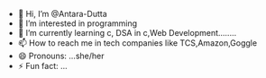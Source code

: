 - 👋 Hi, I’m @Antara-Dutta
- 👀 I’m interested in programming
- 🌱 I’m currently learning c, DSA in c,Web Development........
- 📫 How to reach me in tech companies like TCS,Amazon,Goggle
- 😄 Pronouns: ...she/her
- ⚡ Fun fact: ...

<!---
Antara-Dutta/Antara-Dutta is a ✨ special ✨ repository because its `README.md` (this file) appears on your GitHub profile.
You can click the Preview link to take a look at your changes.
--->
